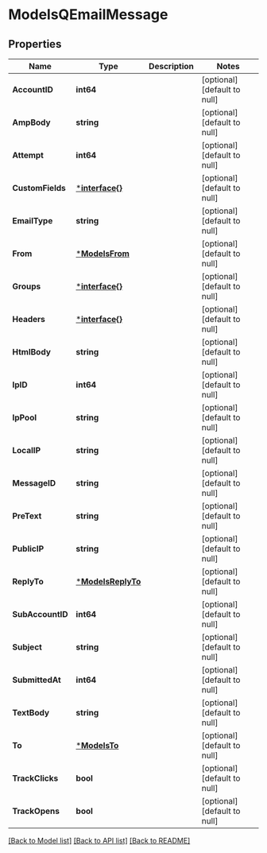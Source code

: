 # ModelsQEmailMessage

## Properties
Name | Type | Description | Notes
------------ | ------------- | ------------- | -------------
**AccountID** | **int64** |  | [optional] [default to null]
**AmpBody** | **string** |  | [optional] [default to null]
**Attempt** | **int64** |  | [optional] [default to null]
**CustomFields** | [***interface{}**](interface{}.md) |  | [optional] [default to null]
**EmailType** | **string** |  | [optional] [default to null]
**From** | [***ModelsFrom**](models.From.md) |  | [optional] [default to null]
**Groups** | [***interface{}**](interface{}.md) |  | [optional] [default to null]
**Headers** | [***interface{}**](interface{}.md) |  | [optional] [default to null]
**HtmlBody** | **string** |  | [optional] [default to null]
**IpID** | **int64** |  | [optional] [default to null]
**IpPool** | **string** |  | [optional] [default to null]
**LocalIP** | **string** |  | [optional] [default to null]
**MessageID** | **string** |  | [optional] [default to null]
**PreText** | **string** |  | [optional] [default to null]
**PublicIP** | **string** |  | [optional] [default to null]
**ReplyTo** | [***ModelsReplyTo**](models.ReplyTo.md) |  | [optional] [default to null]
**SubAccountID** | **int64** |  | [optional] [default to null]
**Subject** | **string** |  | [optional] [default to null]
**SubmittedAt** | **int64** |  | [optional] [default to null]
**TextBody** | **string** |  | [optional] [default to null]
**To** | [***ModelsTo**](models.To.md) |  | [optional] [default to null]
**TrackClicks** | **bool** |  | [optional] [default to null]
**TrackOpens** | **bool** |  | [optional] [default to null]

[[Back to Model list]](../README.md#documentation-for-models) [[Back to API list]](../README.md#documentation-for-api-endpoints) [[Back to README]](../README.md)



